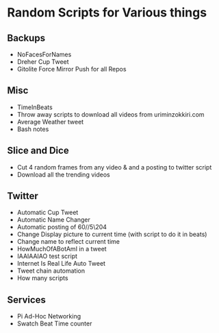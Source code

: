 # Random Scripts for Various things

## Backups
- NoFacesForNames
- Dreher Cup Tweet
- Gitolite Force Mirror Push for all Repos

## Misc
- TimeInBeats 
- Throw away scripts to download all videos from uriminzokkiri.com
- Average Weather tweet
- Bash notes

## Slice and Dice
- Cut 4 random frames from any video & and a posting to twitter script
- Download all the trending videos

## Twitter   
- Automatic Cup Tweet  
- Automatic Name Changer  
- Automatic posting of 60//5\204 
- Change Display picture to current time (with script to do it in beats)
- Change name to reflect current time 
- HowMuchOfABotAmI in a tweet
- IAAIAAIAO test script 
- Internet Is Real Life Auto Tweet
- Tweet chain automation
- How many scripts

## Services
- Pi Ad-Hoc Networking 
- Swatch Beat Time counter

